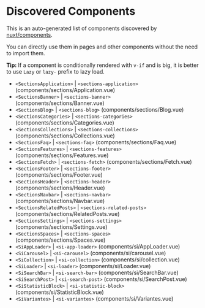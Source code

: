 # Discovered Components

This is an auto-generated list of components discovered by [nuxt/components](https://github.com/nuxt/components).

You can directly use them in pages and other components without the need to import them.

**Tip:** If a component is conditionally rendered with `v-if` and is big, it is better to use `Lazy` or `lazy-` prefix to lazy load.

- `<SectionsApplication>` | `<sections-application>` (components/sections/Application.vue)
- `<SectionsBanner>` | `<sections-banner>` (components/sections/Banner.vue)
- `<SectionsBlog>` | `<sections-blog>` (components/sections/Blog.vue)
- `<SectionsCategories>` | `<sections-categories>` (components/sections/Categories.vue)
- `<SectionsCollections>` | `<sections-collections>` (components/sections/Collections.vue)
- `<SectionsFaq>` | `<sections-faq>` (components/sections/Faq.vue)
- `<SectionsFeatures>` | `<sections-features>` (components/sections/Features.vue)
- `<SectionsFetch>` | `<sections-fetch>` (components/sections/Fetch.vue)
- `<SectionsFooter>` | `<sections-footer>` (components/sections/Footer.vue)
- `<SectionsHeader>` | `<sections-header>` (components/sections/Header.vue)
- `<SectionsNavbar>` | `<sections-navbar>` (components/sections/Navbar.vue)
- `<SectionsRelatedPosts>` | `<sections-related-posts>` (components/sections/RelatedPosts.vue)
- `<SectionsSettings>` | `<sections-settings>` (components/sections/Settings.vue)
- `<SectionsSpaces>` | `<sections-spaces>` (components/sections/Spaces.vue)
- `<SiAppLoader>` | `<si-app-loader>` (components/si/AppLoader.vue)
- `<SiCarousel>` | `<si-carousel>` (components/si/carousel.vue)
- `<SiCollection>` | `<si-collection>` (components/si/collection.vue)
- `<SiLoader>` | `<si-loader>` (components/si/Loader.vue)
- `<SiSearchBar>` | `<si-search-bar>` (components/si/SearchBar.vue)
- `<SiSearchPost>` | `<si-search-post>` (components/si/SearchPost.vue)
- `<SiStatisticBlock>` | `<si-statistic-block>` (components/si/StatisticBlock.vue)
- `<SiVariantes>` | `<si-variantes>` (components/si/Variantes.vue)
